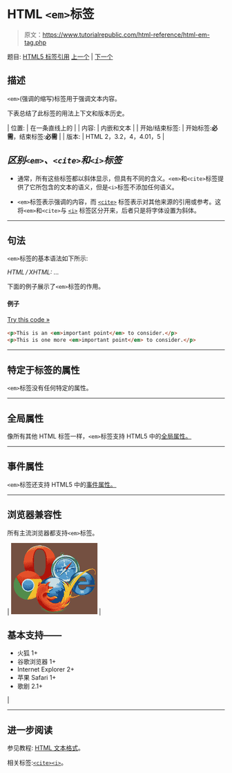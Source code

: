 # HTML `<em>`标签

> 原文：<https://www.tutorialrepublic.com/html-reference/html-em-tag.php>

题目: [HTML5 标签引用](html5-tags.php) [上一个](html-dt-tag.php) | [下一个](html5-embed-tag.php)

## 描述

`<em>`(强调的缩写)标签用于强调文本内容。

下表总结了此标签的用法上下文和版本历史。

| 位置: | 在一条直线上的 |
| 内容: | 内嵌和文本 |
| 开始/结束标签: | 开始标签:**必需**，结束标签:**必需** |
| 版本: | HTML 2，3.2，4，4.01，5 |

## *区别`<em>`、`<cite>`和`<i>`标签*

*   通常，所有这些标签都以斜体显示，但具有不同的含义。`<em>`和`<cite>`标签提供了它所包含的文本的语义，但是`<i>`标签不添加任何语义。

*   `<em>`标签表示强调的内容，而 [`<cite>`](html-cite-tag.php) 标签表示对其他来源的引用或参考。这将`<em>`和`<cite>`与 [`<i>`](html-i-tag.php) 标签区分开来，后者只是将字体设置为斜体。

* * *

## 句法

`<em>`标签的基本语法如下所示:

*HTML / XHTML:* <em> ... </em>

下面的例子展示了`<em>`标签的作用。

#### 例子

[Try this code »](../codelab.php?topic=html&file=em-tag "Try this code using online Editor")

```html
<p>This is an <em>important point</em> to consider.</p>
<p>This is one more <em>important point</em> to consider.</p>
```

* * *

## 特定于标签的属性

`<em>`标签没有任何特定的属性。

* * *

## 全局属性

像所有其他 HTML 标签一样，`<em>`标签支持 HTML5 中的[全局属性。](html5-global-attributes.php)

* * *

## 事件属性

`<em>`标签还支持 HTML5 中的[事件属性。](html5-event-attributes.php)

* * *

## 浏览器兼容性

所有主流浏览器都支持`<em>`标签。

| ![Browsers Icon](img/e9331123c77668c1832e541c2fca1002.png) | 

## 基本支持——

*   火狐 1+
*   谷歌浏览器 1+
*   Internet Explorer 2+
*   苹果 Safari 1+
*   歌剧 2.1+

 |

* * *

## 进一步阅读

参见教程: [HTML 文本格式](../html-tutorial/html-text-formatting.php)。

相关标签:[`<cite>`](html-cite-tag.php)[`<i>`](html-i-tag.php)。